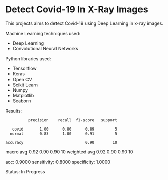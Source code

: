# Detect Covid-19 In X-Ray Images

This projects aims to detect Covid-19 using Deep Learning in x-ray images.

Machine Learning techniques used:
- Deep Learning
- Convolutional Neural Networks

Python libraries used:
- Tensorflow
- Keras
- Open CV
- Scikit Learn
- Numpy
- Matplotlib
- Seaborn

Results:

              precision    recall  f1-score   support

       covid       1.00      0.80      0.89         5
      normal       0.83      1.00      0.91         5

    accuracy                           0.90        10
   macro avg       0.92      0.90      0.90        10
weighted avg       0.92      0.90      0.90        10

acc: 0.9000
sensitivity: 0.8000
specificity: 1.0000

Status: In Progress
